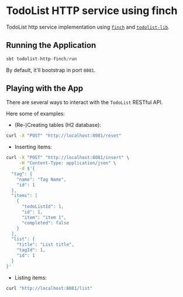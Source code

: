 # TodoList HTTP service using finch

TodoList http service implementation using [`finch`](https://finagle.github.io/finch/) and [`todolist-lib`](../todolist-lib).

## Running the Application

```scala
sbt todolist-http-finch/run
```

By default, it'll bootstrap in port `8081`.

## Playing with the App

There are several ways to interact with the `TodoList` RESTful API.

Here some of examples:

* (Re-)Creating tables (H2 database):

```bash
curl -X "POST" "http://localhost:8081/reset"
```

* Inserting items:

```bash
curl -X "POST" "http://localhost:8081/insert" \
     -H "Content-Type: application/json" \
     -d $'{
  "tag": {
    "name": "Tag Name",
    "id": 1
  },
  "items": [
    {
      "todoListId": 1,
      "id": 1,
      "item": "item 1",
      "completed": false
    }
  ],
  "list": {
    "title": "List title",
    "tagId": 1,
    "id": 1
  }
}'
```

* Listing items:

```bash
curl "http://localhost:8081/list"
```